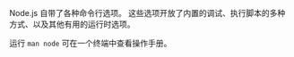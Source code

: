 
<!--introduced_in=v5.9.1-->
<!--type=misc-->

Node.js 自带了各种命令行选项。
这些选项开放了内置的调试、执行脚本的多种方式、以及其他有用的运行时选项。

运行 `man node` 可在一个终端中查看操作手册。

